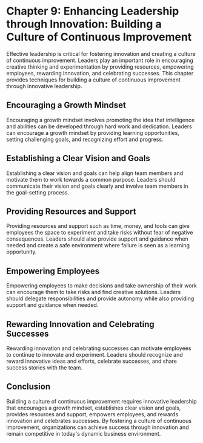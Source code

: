 Chapter 9: Enhancing Leadership through Innovation: Building a Culture of Continuous Improvement
================================================================================================

Effective leadership is critical for fostering innovation and creating a culture of continuous improvement. Leaders play an important role in encouraging creative thinking and experimentation by providing resources, empowering employees, rewarding innovation, and celebrating successes. This chapter provides techniques for building a culture of continuous improvement through innovative leadership.

Encouraging a Growth Mindset
----------------------------

Encouraging a growth mindset involves promoting the idea that intelligence and abilities can be developed through hard work and dedication. Leaders can encourage a growth mindset by providing learning opportunities, setting challenging goals, and recognizing effort and progress.

Establishing a Clear Vision and Goals
-------------------------------------

Establishing a clear vision and goals can help align team members and motivate them to work towards a common purpose. Leaders should communicate their vision and goals clearly and involve team members in the goal-setting process.

Providing Resources and Support
-------------------------------

Providing resources and support such as time, money, and tools can give employees the space to experiment and take risks without fear of negative consequences. Leaders should also provide support and guidance when needed and create a safe environment where failure is seen as a learning opportunity.

Empowering Employees
--------------------

Empowering employees to make decisions and take ownership of their work can encourage them to take risks and find creative solutions. Leaders should delegate responsibilities and provide autonomy while also providing support and guidance when needed.

Rewarding Innovation and Celebrating Successes
----------------------------------------------

Rewarding innovation and celebrating successes can motivate employees to continue to innovate and experiment. Leaders should recognize and reward innovative ideas and efforts, celebrate successes, and share success stories with the team.

Conclusion
----------

Building a culture of continuous improvement requires innovative leadership that encourages a growth mindset, establishes clear vision and goals, provides resources and support, empowers employees, and rewards innovation and celebrates successes. By fostering a culture of continuous improvement, organizations can achieve success through innovation and remain competitive in today's dynamic business environment.
